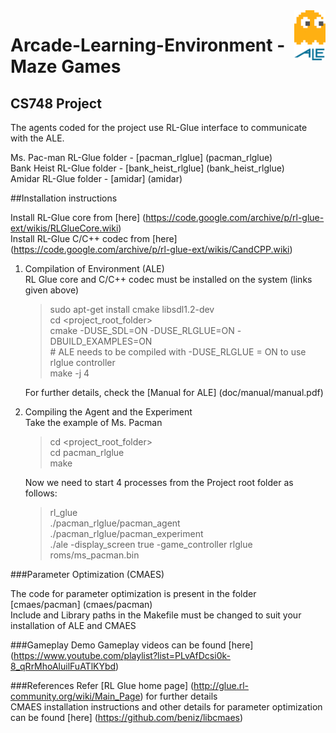 <img align="right" src="doc/manual/figures/ale.gif" width=50>

# Arcade-Learning-Environment - Maze Games
## CS748 Project
  
The agents coded for the project use RL-Glue interface to communicate with the ALE.  

  Ms. Pac-man RL-Glue folder - [pacman_rlglue] (pacman_rlglue)  
  Bank Heist RL-Glue folder - [bank_heist_rlglue] (bank_heist_rlglue)  
  Amidar RL-Glue folder - [amidar] (amidar)
  
##Installation instructions

Install RL-Glue core from [here] (https://code.google.com/archive/p/rl-glue-ext/wikis/RLGlueCore.wiki)  
Install RL-Glue C/C++ codec from [here] (https://code.google.com/archive/p/rl-glue-ext/wikis/CandCPP.wiki)  
  
1) Compilation of Environment (ALE)  
   RL Glue core and C/C++ codec must be installed on the system (links given above)  
   > sudo apt-get install cmake libsdl1.2-dev  
   > cd \<project_root_folder\>  
   > cmake -DUSE_SDL=ON -DUSE_RLGLUE=ON -DBUILD_EXAMPLES=ON  
   > \# ALE needs to be compiled with -DUSE_RLGLUE = ON to use rlglue controller  
   > make -j 4  
   
   For further details, check the [Manual for ALE] (doc/manual/manual.pdf)
  
2) Compiling the Agent and the Experiment  
   Take the example of Ms. Pacman  
   > cd \<project_root_folder\>  
   > cd pacman_rlglue  
   > make  
   
   Now we need to start 4 processes from the Project root folder as follows:  
   > rl_glue  
   > ./pacman_rlglue/pacman_agent  
   > ./pacman_rlglue/pacman_experiment  
   > ./ale -display_screen true -game_controller rlglue roms/ms_pacman.bin  

###Parameter Optimization (CMAES)

   The code for parameter optimization is present in the folder [cmaes/pacman] (cmaes/pacman)    
   Include and Library paths in the Makefile must be changed to suit your installation of ALE and CMAES  

###Gameplay Demo
   Gameplay videos can be found [here] (https://www.youtube.com/playlist?list=PLvAfDcsi0k-8_qRrMhoAluilFuATlKYbd)  

###References
  Refer [RL Glue home page] (http://glue.rl-community.org/wiki/Main_Page) for further details  
  CMAES installation instructions and other details for parameter optimization can be found [here] (https://github.com/beniz/libcmaes)
